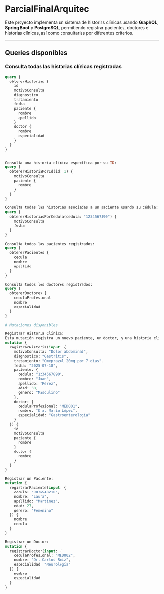 # ParcialFinalArquitec

Este proyecto implementa un sistema de historias clínicas usando **GraphQL**, **Spring Boot** y **PostgreSQL**, permitiendo registrar pacientes, doctores e historias clínicas, así como consultarlas por diferentes criterios.

---

## Queries disponibles

### Consulta todas las historias clínicas registradas
```graphql
query {
  obtenerHistorias {
    id
    motivoConsulta
    diagnostico
    tratamiento
    fecha
    paciente {
      nombre
      apellido
    }
    doctor {
      nombre
      especialidad
    }
  }
}


Consulta una historia clínica específica por su ID:
query {
  obtenerHistoriaPorId(id: 1) {
    motivoConsulta
    paciente {
      nombre
    }
  }
}

Consulta todas las historias asociadas a un paciente usando su cédula:
query {
  obtenerHistoriasPorCedula(cedula: "1234567890") {
    motivoConsulta
    fecha
  }
}

Consulta todos los pacientes registrados:
query {
  obtenerPacientes {
    cedula
    nombre
    apellido
  }
}

Consulta todos los doctores registrados:
query {
  obtenerDoctores {
    cedulaProfesional
    nombre
    especialidad
  }
}

# Mutaciones disponibles

Registrar Historia Clínica:
Esta mutación registra un nuevo paciente, un doctor, y una historia clínica asociada a ambos
mutation {
  registrarHistoria(input: {
    motivoConsulta: "Dolor abdominal",
    diagnostico: "Gastritis",
    tratamiento: "Omeprazol 20mg por 7 días",
    fecha: "2025-07-18",
    paciente: {
      cedula: "1234567890",
      nombre: "Juan",
      apellido: "Pérez",
      edad: 30,
      genero: "Masculino"
    },
    doctor: {
      cedulaProfesional: "MED001",
      nombre: "Dra. María López",
      especialidad: "Gastroenterología"
    }
  }) {
    id
    motivoConsulta
    paciente {
      nombre
    }
    doctor {
      nombre
    }
  }
}

Registrar un Paciente:
mutation {
  registrarPaciente(input: {
    cedula: "9876543210",
    nombre: "Laura",
    apellido: "Martínez",
    edad: 27,
    genero: "Femenino"
  }) {
    nombre
    cedula
  }
}

Registrar un Doctor:
mutation {
  registrarDoctor(input: {
    cedulaProfesional: "MED002",
    nombre: "Dr. Carlos Ruiz",
    especialidad: "Neurología"
  }) {
    nombre
    especialidad
  }
}

